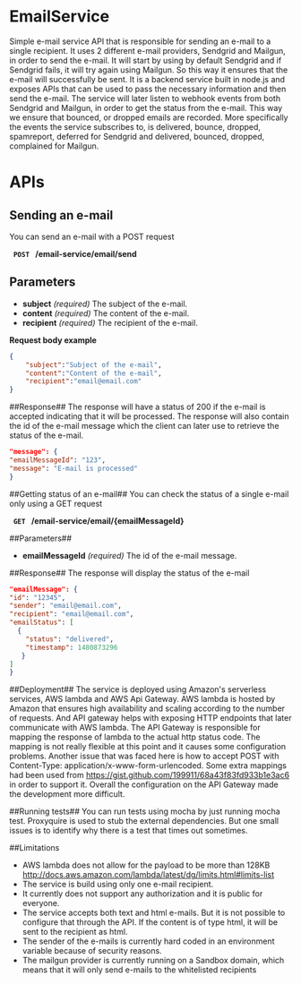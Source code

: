 # EmailService
Simple e-mail service API that is responsible for sending an e-mail to a single recipient. It uses 2 different e-mail providers, Sendgrid and Mailgun, in order to send the e-mail. It will start by using by default Sendgrid and if Sendgrid fails, it will try again using Mailgun. So this way it ensures that the e-mail will successfully be sent. It is a backend service built in node.js and exposes APIs that can be used to pass the necessary information and then send the e-mail.
The service will later listen to webhook events from both Sendgrid and Mailgun, in order to get the status from the e-mail. This way we ensure that bounced, or dropped emails are recorded. More specifically the events the service subscribes to, is delivered, bounce, dropped, spamreport, deferred for Sendgrid and delivered, bounced, dropped, complained for Mailgun.

# APIs
## Sending an e-mail ##
You can send an e-mail with a POST request

**<code> POST </code> /email-service/email/send** 

## Parameters ##
- **subject** _(required)_ The subject of the e-mail.
- **content** _(required)_ The content of the e-mail.
- **recipient** _(required)_ The recipient of the e-mail.

**Request body example**
```JSON
{
    "subject":"Subject of the e-mail", 
    "content":"Content of the e-mail", 
    "recipient":"email@email.com"
}
``` 

##Response##
The response will have a status of 200 if the e-mail is accepted indicating that it will be processed. The response will also contain the id of the e-mail message which the client can later use to retrieve the status of the e-mail.
```JSON
"message": {
"emailMessageId": "123",
"message": "E-mail is processed"
}

```

##Getting status of an e-mail##
You can check the status of a single e-mail only using a GET request

**<code> GET </code> /email-service/email/{emailMessageId}**

##Parameters##
- **emailMessageId** _(required)_ The id of the e-mail message.

##Response##
The response will display the status of the e-mail
```JSON
"emailMessage": {
"id": "12345",
"sender": "email@email.com",
"recipient": "email@email.com",
"emailStatus": [
  {
    "status": "delivered",
    "timestamp": 1480873296
   }
]
}
```

##Deployment##
The service is deployed using Amazon's serverless services, AWS lambda and AWS Api Gateway. AWS lambda is hosted by Amazon that ensures high availability and scaling according to the number of requests. And API gateway helps with exposing HTTP endpoints that later communicate with AWS lambda.
The API Gateway is responsible for mapping the response of lambda to the actual http status code. The mapping is not really flexible at this point and it causes some configuration problems. Another issue that was faced here is how to accept POST with Content-Type: application/x-www-form-urlencoded. Some extra mappings had been used from https://gist.github.com/199911/68a43f83fd933b1e3ac6 in order to support it.
Overall the configuration on the API Gateway made the development more difficult.

##Running tests##
You can run tests using mocha by just running mocha test. Proxyquire is used to stub the external dependencies. But one small issues is to identify why there is a test that times out sometimes.


##Limitations
- AWS lambda does not allow for the payload to be more than 128KB http://docs.aws.amazon.com/lambda/latest/dg/limits.html#limits-list
- The service is build using only one e-mail recipient. 
- It currently does not support any authorization and it is public for everyone.
- The service accepts both text and html e-mails. But it is not possible to configure that through the API. If the content is of type html, it will be sent to the recipient as html.
- The sender of the e-mails is currently hard coded in an environment variable because of security reasons. 
- The mailgun provider is currently running on a Sandbox domain, which means that it will only send e-mails to the whitelisted recipients

